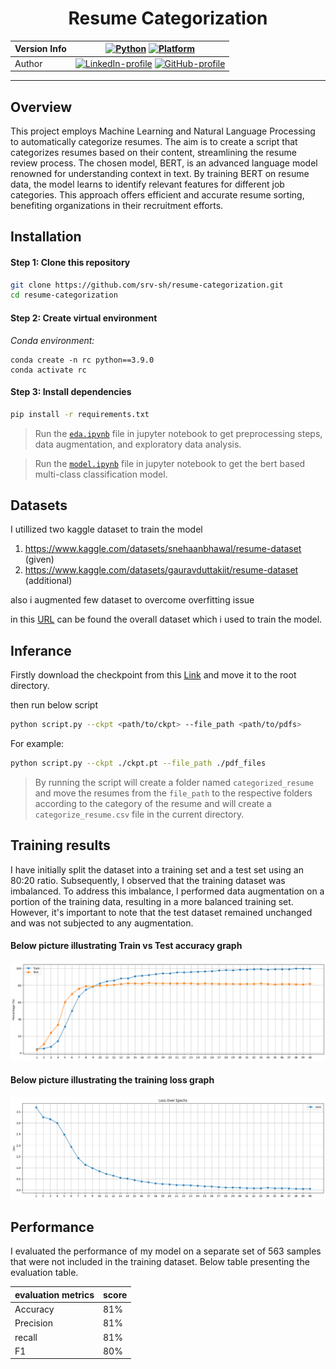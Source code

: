 <div align="center">

# Resume Categorization
| Version Info | [![Python](https://img.shields.io/badge/python-v3.9.0-green)](https://www.python.org/downloads/release/python-3913/) [![Platform](https://img.shields.io/badge/Platforms-Ubuntu%2022.04.1%20LTS%2C%20win--64-orange)](https://releases.ubuntu.com/20.04/) |
| ------------ | ---------------------------------------------------------------------------------------------------------------------------------------------------------------------------------------------------------------------------------------------------------- |
| Author       | [![LinkedIn-profile](https://img.shields.io/badge/LinkedIn-Profile-informational?logo=linkedin)](https://www.linkedin.com/in/sourav-saha-3968031b8/) [![GitHub-profile](https://img.shields.io/badge/GitHub-Profile-informational?logo=github)](https://github.com/srv-sh)
---

</div>

## Overview
This project employs Machine Learning and Natural Language Processing to automatically categorize resumes. The aim is to create a script that categorizes resumes based on their content, streamlining the resume review process. The chosen model, BERT, is an advanced language model renowned for understanding context in text. By training BERT on resume data, the model learns to identify relevant features for different job categories. This approach offers efficient and accurate resume sorting, benefiting organizations in their recruitment efforts.

## Installation

#### Step 1: Clone this repository
```bash
git clone https://github.com/srv-sh/resume-categorization.git
cd resume-categorization
```
#### Step 2: Create virtual environment

*Conda environment:*
```
conda create -n rc python==3.9.0
conda activate rc
```
#### Step 3: Install dependencies

```bash
pip install -r requirements.txt
```
> Run the [`eda.ipynb`](eda.ipynb) file in jupyter notebook to get preprocessing steps, data augmentation, and exploratory data analysis.

> Run the [`model.ipynb`](model.ipynb) file in jupyter notebook to get the bert based multi-class classification model.


## Datasets
I utillized two kaggle dataset to train the model
1. https://www.kaggle.com/datasets/snehaanbhawal/resume-dataset (given)
2. https://www.kaggle.com/datasets/gauravduttakiit/resume-dataset (additional)

also i augmented few dataset to overcome overfitting issue

 in this [URL](https://drive.google.com/file/d/167VhIO7YLgg-p_aiguNkngFShOhpYnUe/view?usp=sharing) can be found the overall dataset which i used to train the model. 

 <!-- ## Files structure

| File Name        | Description |
| -----------      | ----------- |
| eda.ipynb        | This file contains preprocessing steps, data augmentation, and exploratory data analysis|
| model.ipynb      | This file contains code of model building and training steps        |
| script.py        | This file takes two parameters. one is ckpt file path and another one is data directory file path        |
|categorized_resumes.csv| This CSV file contains the file names of resumes corresponding to their predicted categories.| -->

 ## Inferance

 Firstly download the checkpoint from this [Link](https://drive.google.com/file/d/15YIT4aia3AiwraAJM20vtU3Pxikg0LoT/view?usp=sharing) and move it to the root directory.

 then run below script 

 ```bash
python script.py --ckpt <path/to/ckpt> --file_path <path/to/pdfs> 
```
For example:
 ```bash
python script.py --ckpt ./ckpt.pt --file_path ./pdf_files
```

> By running the script will create a folder named ```categorized_resume``` and  move the resumes from the ```file_path``` to the respective folders according to the category of the resume and will create a `categorize_resume.csv` file in the current directory.

## Training results
I have initially split the dataset into a training set and a test set using an 80:20 ratio. Subsequently, I observed that the training dataset was imbalanced. To address this imbalance, I performed data augmentation on a portion of the training data, resulting in a more balanced training set. However, it's important to note that the test dataset remained unchanged and was not subjected to any augmentation.
#### Below picture illustrating Train vs Test accuracy graph
![Cat](images/accuracy.png)
#### Below picture illustrating the training loss graph
![Cat](images/loss.png)

## Performance
I evaluated the performance of my model on a separate set of 563 samples that were not included in the training dataset. Below table presenting the evaluation table.

| evaluation metrics     | score       |
| -----------            | ----------- |
| Accuracy               | 81%         |
| Precision              | 81%         |
| recall                 | 81%         |
| F1                     | 80%         |